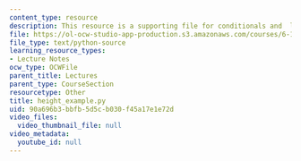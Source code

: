 ```yaml
---
content_type: resource
description: This resource is a supporting file for conditionals and  loops.
file: https://ol-ocw-studio-app-production.s3.amazonaws.com/courses/6-189-a-gentle-introduction-to-programming-using-python-january-iap-2011/90a696b3bbfb5d5cb030f45a17e1e72d_height_example.py
file_type: text/python-source
learning_resource_types:
- Lecture Notes
ocw_type: OCWFile
parent_title: Lectures
parent_type: CourseSection
resourcetype: Other
title: height_example.py
uid: 90a696b3-bbfb-5d5c-b030-f45a17e1e72d
video_files:
  video_thumbnail_file: null
video_metadata:
  youtube_id: null
---
```


